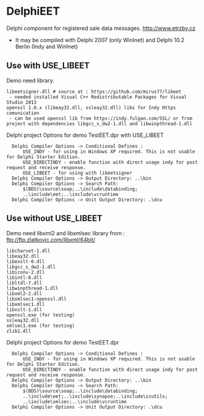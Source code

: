 # DelphiEET
Delphi component for registered sale data messages. http://www.etrzby.cz

- It may be compiled with Delphi 2007 (only WinInet) and Delphi 10.2 Berlin (Indy and WinInet)


## Use  with USE_LIBEET
Demo need library.

```
libeetsigner.dll # source at : https://github.com/mirus77/libeet
 - needed installed Visual C++ Redistributable Packages for Visual Studio 2013
openssl 1.0.x (libeay32.dll, ssleay32.dll) libs for Indy Https comunication
 - can be used openssl lib from https://indy.fulgan.com/SSL/ or from project with dependencies libgcc_s_dw2-1.dll and libwinpthread-1.dll
```
Delphi project Options for demo TestEET.dpr with USE_LIBEET

```
  Delphi Compiler Options -> Conditional Defines : 
      USE_INDY - for using in Windows XP required. This is not usable for Delphi Starter Edition.
      USE_DIRECTINDY - enable function with direct usage indy for post request and receive response.
      USE_LIBEET - for using with libeetsigner
  Delphi Compiler Options -> Output Directory: ..\bin
  Delphi Compiler Options -> Search Path: 
      $(BDS)\source\soap;..\include\databinding;
      ..\include\eet;..\include\vcruntime
  Delphi Compiler Options -> Unit Output Directory: .\dcu
```


## Use without USE_LIBEET
Demo need libxml2 and libxmlsec library from : ftp://ftp.zlatkovic.com/libxml/64bit/
```
libcharset-1.dll
libeay32.dll
libexslt-0.dll
libgcc_s_dw2-1.dll
libiconv-2.dll
libintl-8.dll
libltdl-7.dll
libwinpthread-1.dll
libxml2-2.dll
libxmlsec1-openssl.dll
libxmlsec1.dll
libxslt-1.dll
openssl.exe (for testing)
ssleay32.dll
xmlsec1.exe (for testing)
zlib1.dll
```

Delphi project Options for demo TestEET.dpr

```
  Delphi Compiler Options -> Conditional Defines : 
      USE_INDY - for using in Windows XP required. This is not usable for Delphi Starter Edition.
      USE_DIRECTINDY - enable function with direct usage indy for post request and receive response.       
  Delphi Compiler Options -> Output Directory: ..\bin
  Delphi Compiler Options -> Search Path: 
      $(BDS)\source\soap;..\include\databinding;
      ..\include\eet;..\include\synapse;..\include\szutils;
      ..\include\xmlsec;..\include\vcruntime
  Delphi Compiler Options -> Unit Output Directory: .\dcu
```
